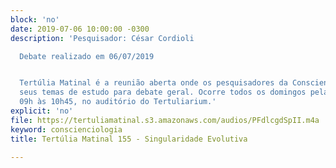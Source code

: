 ```yaml
---
block: 'no'
date: 2019-07-06 10:00:00 -0300
description: 'Pesquisador: César Cordioli

  Debate realizado em 06/07/2019


  Tertúlia Matinal é a reunião aberta onde os pesquisadores da Conscienciologia apresentam
  seus temas de estudo para debate geral. Ocorre todos os domingos pela manhã, das
  09h às 10h45, no auditório do Tertuliarium.'
explicit: 'no'
file: https://tertuliamatinal.s3.amazonaws.com/audios/PFdlcgdSpII.m4a
keyword: conscienciologia
title: Tertúlia Matinal 155 - Singularidade Evolutiva

---
```

